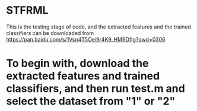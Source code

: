 # STFRML
This is the testing stage of code, and the extracted features and the trained classifiers can be downloaded from https://pan.baidu.com/s/1Vsn4T5Oei9r4K9_HMRDfIg?pwd=0306 

To begin with, download the extracted features and trained classifiers, and then run test.m and select the dataset from "1" or "2"
=


